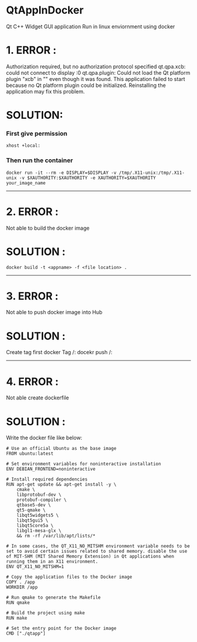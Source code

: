 # QtAppInDocker
Qt C++ Widget GUI application Run in linux enviornment using docker 

# 1. ERROR :

Authorization required, but no authorization protocol specified
qt.qpa.xcb: could not connect to display :0
qt.qpa.plugin: Could not load the Qt platform plugin "xcb" in "" even though it was found.
This application failed to start because no Qt platform plugin could be initialized. Reinstalling the application may fix this problem.

# SOLUTION:

### First give permission
    xhost +local:
### Then run the container
    docker run -it --rm -e DISPLAY=$DISPLAY -v /tmp/.X11-unix:/tmp/.X11-unix -v $XAUTHORITY:$XAUTHORITY -e XAUTHORITY=$XAUTHORITY your_image_name

----------------------------------------------------------------------------------------------------------------------------------------------
# 2. ERROR :

Not able to build the docker image

# SOLUTION :

    docker build -t <appname> -f <file location> .

----------------------------------------------------------------------------------------------------------------------------------------------

# 3. ERROR :

Not able to push docker image into Hub

# SOLUTION :

Create tag first
    docker Tag <appname> <username>/<appname>:<version>
    docekr push <username>/<appname>:<version>

----------------------------------------------------------------------------------------------------------------------------------------------

# 4. ERROR :

Not able create dockerfile

# SOLUTION :

Write the docker file like below:
```
# Use an official Ubuntu as the base image
FROM ubuntu:latest

# Set environment variables for noninteractive installation
ENV DEBIAN_FRONTEND=noninteractive

# Install required dependencies
RUN apt-get update && apt-get install -y \
    cmake \
    libprotobuf-dev \
    protobuf-compiler \
    qtbase5-dev \
    qt5-qmake \
    libqt5widgets5 \
    libqt5gui5 \
    libqt5core5a \
    libgl1-mesa-glx \
    && rm -rf /var/lib/apt/lists/*
   
# In some cases, the QT_X11_NO_MITSHM environment variable needs to be set to avoid certain issues related to shared memory. disable the use of MIT-SHM (MIT Shared Memory Extension) in Qt applications when running them in an X11 environment.
ENV QT_X11_NO_MITSHM=1
   
# Copy the application files to the Docker image
COPY . /app
WORKDIR /app

# Run qmake to generate the Makefile
RUN qmake

# Build the project using make
RUN make

# Set the entry point for the Docker image
CMD ["./qtapp"]
```
